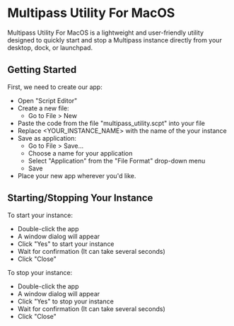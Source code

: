 # Multipass Utility For MacOS
Multipass Utility For MacOS is a lightweight and user-friendly utility designed to quickly start and stop a Multipass instance directly from your desktop, dock, or launchpad.

## Getting Started
First, we need to create our app:
* Open "Script Editor"
* Create a new file:
  * Go to File > New
* Paste the code from the file "multipass_utility.scpt" into your file 
* Replace <YOUR_INSTANCE_NAME> with the name of the your instance
* Save as application: 
  * Go to File > Save... 
  * Choose a name for your application
  * Select "Application" from the "File Format" drop-down menu
  * Save
* Place your new app wherever you'd like.

## Starting/Stopping Your Instance
To start your instance:
* Double-click the app
* A window dialog will appear
* Click "Yes" to start your instance
* Wait for confirmation (It can take several seconds)
* Click "Close"
 
To stop your instance:
* Double-click the app
* A window dialog will appear
* Click "Yes" to stop your instance
* Wait for confirmation (It can take several seconds)
* Click "Close"
